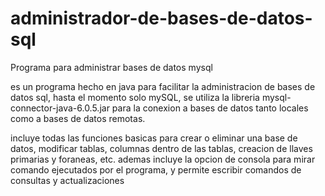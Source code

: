 # administrador-de-bases-de-datos-sql

Programa para administrar bases de datos mysql

es un programa hecho en java para facilitar la administracion de bases de datos sql,
hasta el momento solo mySQL, se utiliza la libreria mysql-connector-java-6.0.5.jar
para la conexion a bases de datos tanto locales como a bases de datos remotas.

incluye todas las funciones basicas para crear o eliminar una base de datos, modificar
tablas, columnas dentro de las tablas, creacion de llaves primarias y foraneas, etc.
ademas incluye la opcion de consola para mirar comando ejecutados por el programa, y
permite escribir comandos de consultas y actualizaciones
